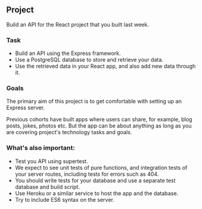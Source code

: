 ## Project

Build an API for the React project that you built last week. 

### Task

- Build an API using the Express framework.
- Use a PostgreSQL database to store and retrieve your data.
- Use the retrieved data in your React app, and also add new data through it.

### Goals

The primary aim of this project is to get comfortable with setting up an Express server.

Previous cohorts have built apps where users can share, for example, blog posts, jokes, photos etc. But the app can be about anything as long as you are covering project's technology tasks and goals.

### What's also important:

- Test you API using supertest.
- We expect to see unit tests of pure functions, and integration tests of your server routes, including tests for errors such as 404.
- You should write tests for your database and use a separate test database and build script.
- Use Heroku or a similar service to host the app and the database.
- Try to include ES6 syntax on the server.
